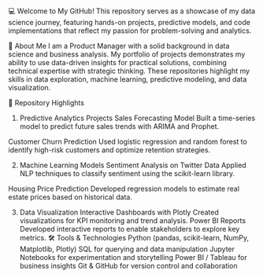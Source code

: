💻 Welcome to My GitHub!
This repository serves as a showcase of my data science journey, featuring hands-on projects, predictive models, and code implementations that reflect my passion for problem-solving and analytics.

🚀 About Me
I am a Product Manager with a solid background in data science and business analysis. My portfolio of projects demonstrates my ability to use data-driven insights for practical solutions, combining technical expertise with strategic thinking. These repositories highlight my skills in data exploration, machine learning, predictive modeling, and data visualization.

📁 Repository Highlights
1. Predictive Analytics Projects
Sales Forecasting Model
Built a time-series model to predict future sales trends with ARIMA and Prophet.

Customer Churn Prediction
Used logistic regression and random forest to identify high-risk customers and optimize retention strategies.

2. Machine Learning Models
Sentiment Analysis on Twitter Data
Applied NLP techniques to classify sentiment using the scikit-learn library.

Housing Price Prediction
Developed regression models to estimate real estate prices based on historical data.

3. Data Visualization
Interactive Dashboards with Plotly
Created visualizations for KPI monitoring and trend analysis.
Power BI Reports
Developed interactive reports to enable stakeholders to explore key metrics.
🛠️ Tools & Technologies
Python (pandas, scikit-learn, NumPy, Matplotlib, Plotly)
SQL for querying and data manipulation
Jupyter Notebooks for experimentation and storytelling
Power BI / Tableau for business insights
Git & GitHub for version control and collaboration
